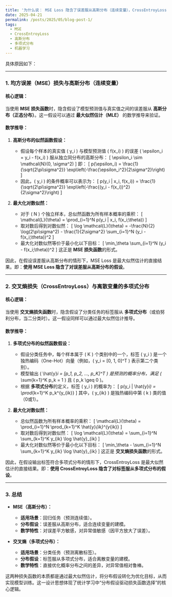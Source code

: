```yaml
---
title: '为什么说： MSE Loss 隐含了误差服从高斯分布（连续变量），CrossEntroyLoss 则隐含了输出标签符合“多项式分布”（离散变量）？'
date: 2025-04-21
permalink: /posts/2025/05/blog-post-1/
tags:
  - MSE
  - CrossEntroyLoss
  - 高斯分布
  - 多项式分布
  - 机器学习
---
```


具体原因如下：

---

### **1. 均方误差（MSE）损失与高斯分布（连续变量）**
#### **核心逻辑：**
当使用 **MSE 损失函数**时，隐含假设了模型预测值与真实值之间的误差服从 **高斯分布（正态分布）**。这一假设可以通过 **最大似然估计（MLE）** 的数学推导来验证。

#### **数学推导：**
1. **高斯分布的似然函数假设：**
   - 假设每个样本的真实值 \( y_i \) 与模型预测值 \( f(x_i) \) 的误差 \( \epsilon_i = y_i - f(x_i) \) 服从独立同分布的高斯分布：
     \[
     \epsilon_i \sim \mathcal{N}(0, \sigma^2)
     \]
     即：
     \[
     p(\epsilon_i) = \frac{1}{\sqrt{2\pi\sigma^2}} \exp\left(-\frac{\epsilon_i^2}{2\sigma^2}\right)
     \]
   - 因此，\( y_i \) 的条件概率可以表示为：
     \[
     p(y_i | x_i, f(x_i)) = \frac{1}{\sqrt{2\pi\sigma^2}} \exp\left(-\frac{(y_i - f(x_i))^2}{2\sigma^2}\right)
     \]

2. **最大化对数似然：**
   - 对于 \( N \) 个独立样本，总似然函数为所有样本概率的乘积：
     \[
     \mathcal{L}(\theta) = \prod_{i=1}^N p(y_i | x_i, f(x_i;\theta))
     \]
   - 取对数后得到对数似然：
     \[
     \log \mathcal{L}(\theta) = -\frac{N}{2} \log(2\pi\sigma^2) - \frac{1}{2\sigma^2} \sum_{i=1}^N (y_i - f(x_i;\theta))^2
     \]
   - 最大化对数似然等价于最小化以下目标：
     \[
     \min_\theta \sum_{i=1}^N (y_i - f(x_i;\theta))^2
     \]
     这正是 **MSE 损失函数**的形式。

因此，在假设误差服从高斯分布的情形下，MSE Loss 是最大似然估计的直接结果。即：**使用 MSE Loss 隐含了对误差服从高斯分布的假设**。

---

### **2. 交叉熵损失（CrossEntroyLoss）与离散变量的多项式分布**
#### **核心逻辑：**
当使用 **交叉熵损失函数**时，隐含假设了分类任务的标签服从 **多项式分布**（或伯努利分布，当二分类时）。这一假设同样可以通过最大似然估计推导。

#### **数学推导：**
1. **多项式分布的似然函数假设：**
   - 假设分类任务中，每个样本属于 \( K \) 个类别中的一个，标签 \( y_i \) 是一个独热编码（One-Hot）向量（例如，\( y_i = [0, 1, 0]^T \) 表示第二个类别）。
   - 模型输出 \( \hat{y}_i = [p_1, p_2, ..., p_K]^T \) 是预测的概率分布，满足 \( \sum_{k=1}^K p_k = 1 \) 且 \( p_k \geq 0 \)。
   - 根据 **多项式分布**的定义，标签 \( y_i \) 的概率为：
     \[
     p(y_i | \hat{y}_i) = \prod_{k=1}^K p_k^{y_{ik}}
     \]
     其中，\( y_{ik} \) 是独热编码中第 \( k \) 类的值（0或1）。

2. **最大化对数似然：**
   - 总似然函数为所有样本概率的乘积：
     \[
     \mathcal{L}(\theta) = \prod_{i=1}^N \prod_{k=1}^K \hat{y}_{ik}^{y_{ik}}
     \]
   - 取对数后得到对数似然：
     \[
     \log \mathcal{L}(\theta) = \sum_{i=1}^N \sum_{k=1}^K y_{ik} \log \hat{y}_{ik}
     \]
   - 最大化对数似然等价于最小化以下目标：
     \[
     \min_\theta - \sum_{i=1}^N \sum_{k=1}^K y_{ik} \log \hat{y}_{ik}
     \]
     这正是 **交叉熵损失函数**的形式。

因此，在假设输出标签符合多项式分布的情形下，CrossEntroyLoss 是最大似然估计的直接结果。即：**使用 CrossEntroyLoss 隐含了对标签服从多项式分布的假设**。

---

### **3. 总结**
- **MSE（高斯分布）：**
  - **适用场景**：回归任务（预测连续值）。
  - **分布假设**：误差服从高斯分布，适合连续变量的建模。
  - **数学特性**：对误差平方敏感，对异常值敏感（因平方放大了误差）。

- **交叉熵（多项式分布）：**
  - **适用场景**：分类任务（预测离散标签）。
  - **分布假设**：标签服从多项式分布，适合离散变量的建模。
  - **数学特性**：直接优化概率分布之间的差异，对异常值相对鲁棒。


这两种损失函数的本质都是通过最大似然估计，将分布假设转化为优化目标，从而实现模型训练。这一设计思想体现了统计学习中“分布假设驱动损失函数选择”的核心逻辑。
